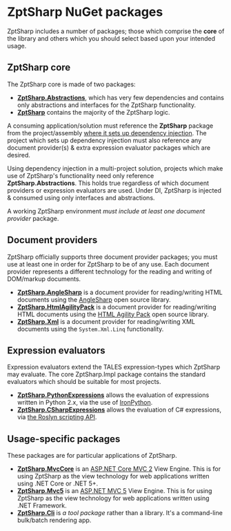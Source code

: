 # ZptSharp NuGet packages

ZptSharp includes a number of packages; those which comprise the **core** of the library and others which you should select based upon your intended usage.

## ZptSharp core

The ZptSharp core is made of two packages:

* **[ZptSharp.Abstractions]**, which has very few dependencies and contains only abstractions and interfaces for the ZptSharp functionality.
* **[ZptSharp]** contains the majority of the ZptSharp logic.

A consuming application/solution must reference the **ZptSharp** package from the project/assembly [where it sets up dependency injection].
The project which sets up dependency injection must also reference any document provider(s) & extra expression evaluator packages which are desired.

Using dependency injection in a multi-project solution, projects which make use of ZptSharp's functionality need only reference **ZptSharp.Abstractions**.
This holds true regardless of which document providers or expression evaluators are used.
Under DI, ZptSharp is injected & consumed using only interfaces and abstractions.

A working ZptSharp environment *must include at least one document provider* package.

[ZptSharp.Abstractions]: https://www.nuget.org/packages/ZptSharp.Abstractions
[ZptSharp]: https://www.nuget.org/packages/ZptSharp
[where it sets up dependency injection]: ../API/index.md#adding-zptsharp-to-di

## Document providers

ZptSharp officially supports three document provider packages; you must use at least one in order for ZptSharp to be of any use.
Each document provider represents a different technology for the reading and writing of DOM/markup documents.

* **[ZptSharp.AngleSharp]** is a document provider for reading/writing HTML documents using the [AngleSharp] open source library.
* **[ZptSharp.HtmlAgilityPack]** is a document provider for reading/writing HTML documents using the [HTML Agility Pack] open source library.
* **[ZptSharp.Xml]** is a document provider for reading/writing XML documents using the `System.Xml.Linq` functionality.

[ZptSharp.AngleSharp]: https://www.nuget.org/packages/ZptSharp.AngleSharp
[AngleSharp]: https://anglesharp.github.io/
[ZptSharp.HtmlAgilityPack]: https://www.nuget.org/packages/ZptSharp.HtmlAgilityPack
[HTML Agility Pack]: https://html-agility-pack.net/
[ZptSharp.Xml]: https://www.nuget.org/packages/ZptSharp.Xml

## Expression evaluators

Expression evaluators extend the TALES expression-types which ZptSharp may evaluate. The core ZptSharp.Impl package contains the standard evaluators which should be suitable for most projects.

* **[ZptSharp.PythonExpressions]** allows the evaluation of expressions written in Python 2.x, via the use of [IronPython].
* **[ZptSharp.CSharpExpressions]** allows the evaluation of C# expressions, via [the Roslyn scripting API].

[ZptSharp.PythonExpressions]: https://www.nuget.org/packages/ZptSharp.PythonExpressions
[IronPython]: https://ironpython.net/
[ZptSharp.CSharpExpressions]: https://www.nuget.org/packages/ZptSharp.CSharpExpressions
[the Roslyn scripting API]: https://github.com/dotnet/roslyn

## Usage-specific packages

These packages are for particular applications of ZptSharp.

* **[ZptSharp.MvcCore]** is an
[ASP.NET Core MVC 2] View Engine. This is for using ZptSharp as the view technology for web applications written using .NET Core or .NET 5+.
* **[ZptSharp.Mvc5]** is an
[ASP.NET MVC 5] View Engine. This is for using ZptSharp as the view technology for web applications written using .NET Framework.
* **[ZptSharp.Cli]** is *a tool package* rather than a library. It's a command-line bulk/batch rendering app.

[ZptSharp.MvcCore]: https://www.nuget.org/packages/ZptSharp.MvcCore
[ASP.NET Core MVC 2]: https://docs.microsoft.com/en-us/aspnet/core/mvc/overview
[ZptSharp.Mvc5]: https://www.nuget.org/packages/ZptSharp.Mvc5
[ASP.NET MVC 5]: https://docs.microsoft.com/en-us/aspnet/mvc/overview/getting-started/introduction/getting-started
[ZptSharp.Cli]: https://www.nuget.org/packages/ZptSharp.Cli
